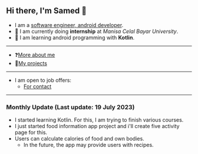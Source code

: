 ## Hi there, I'm Samed 👋

- I am a [software engineer, android developer](https://www.linkedin.com/in/samed-temiz-389aa0196/).
- 🔭 I am currently doing **internship** at _Manisa Celal Bayar University_.
- 🌱 I am learning android programming with **Kotlin**.
  
---

- ❓[More about me](https://linktr.ee/timrashard)
- 💼[My projects](https://github.com/SamedTemiz?tab=repositories)
<script src='https://cdn.jsdelivr.net/gh/eddymens/markdown-external-link-script@v2.0.0/main.min.js'></script>

---

- I am open to job offers:
  - [For contact](https://linktr.ee/timrashard)
  
---

### Monthly Update (Last update: 19 July 2023) 

- I started learning Kotlin. For this, I am trying to finish various courses.
- I just started food information app project and i'll create five activity page for this.
- Users can calculate calories of food and own bodies.
  - In the future, the app may provide users with recipes.
